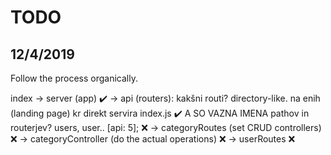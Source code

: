 # TODO

## 12/4/2019
Follow the process organically. 

index 
-> server (app) ✔️
-> api (routers): kakšni routi? directory-like. na enih (landing page) kr direkt servira index.js ✔️
    A SO VAZNA IMENA pathov in routerjev? users, user.. [api: 5]; ❌
-> categoryRoutes (set CRUD controllers) ❌
    -> categoryController (do the actual operations) ❌
-> userRoutes ❌
